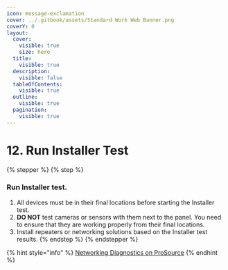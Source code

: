 ```yaml
---
icon: message-exclamation
cover: ../.gitbook/assets/Standard Work Web Banner.png
coverY: 0
layout:
  cover:
    visible: true
    size: hero
  title:
    visible: true
  description:
    visible: false
  tableOfContents:
    visible: true
  outline:
    visible: true
  pagination:
    visible: true
---
```


# 12. Run Installer Test

{% stepper %}
{% step %}
### Run Installer test.

1. All devices must be in their final locations before starting the Installer test.
2. **DO NOT** test cameras or sensors with them next to the panel. You need to ensure that they are working properly from their final locations.
3. Install repeaters or networking solutions based on the Installer test results.
{% endstep %}
{% endstepper %}

{% hint style="info" %}
[Networking Diagnostics on ProSource](https://prosource.vivint.com/network-diagnostics-sop/)
{% endhint %}

